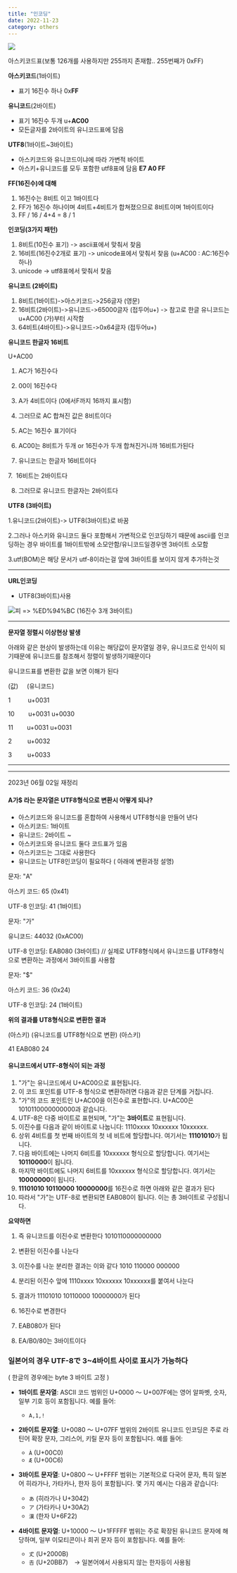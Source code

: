 ```yaml
---
title: "인코딩"
date: 2022-11-23
category: others
---
```


![](/storage/20221123121206370166.jpg)

아스키코드표(보통 126개를 사용하지만 255까지 존재함.. 255번째가 0xFF)

**아스키코드**(1바이트)

* 표기 16진수 하나 0x**FF**

**유니코드**(2바이트)

* 표기 16진수 두개 u+**AC00**
* 모든글자를 2바이트의 유니코드표에 담음

**UTF8**(1바이트~3바이트)

* 아스키코드와 유니코드이냐에 따라 가변적 바이트
* 아스키+유니코드를 모두 포함한 utf8표에 담음 **E7 A0 FF**

**FF(16진수)에 대해**

1. 16진수는 8비트 이고 1바이트다
2. FF가 16진수 하나이며 4비트+4비트가 합쳐졌으므로 8비트이며 1바이트이다
3. FF / 16 / 4+4 = 8 / 1

**인코딩(3가지 패턴)**

1. 8비트(10진수 표기) -> ascii표에서 맞춰서 찾음
2. 16비트(16진수2개로 표기) -> unicode표에서 맞춰서 찾음 (u+AC00 : AC:16진수 하나)
3. unicode -> utf8표에서 맞춰서 찾음

**유니코드 (2바이트)**

1. 8비트(1바이트)->아스키코드->256글자 (영문)
2. 16비트(2바이트)->유니코드->65000글자 (접두어u+) -> 참고로 한글 유니코드는 u+AC00 (가)부터 시작함
3. 64비트(4바이트)->유니코드->0x64글자 (접두어u+)

**유니코드 한글자 16비트**

U+AC00

1. AC가 16진수다

2. 00이 16진수다

3. A가 4비트이다 (0에서F까지 16까지 표시함)

4. 그러므로 AC 합쳐진 값은 8비트이다

5. AC는 16진수 표기이다

6. AC00는 8비트가 두개 or 16진수가 두개 합쳐진거니까 16비트가된다

6. 유니코드는 한글자 16비트이다

7.  16비트는 2바이트다

8. 그러므로 유니코드 한글자는 2바이트다

**UTF8 (3바이트)**

1.유니코드(2바이트)-> UTF8(3바이트)로 바꿈

2.그러나 아스키와 유니코드 둘다 포함해서 가변적으로 인코딩하기 때문에 ascii를 인코딩하는 경우 바이트를 1바이트밖에 소모안함/유니코드일경우엔 3바이트 소모함

3.utf(BOM)은 해당 문서가 utf-8이라는걸 앞에 3바이트를 보이지 않게 추가하는것

---

**URL인코딩**

* UTF8(3바이트)사용

![](/storage/20230315020015964195.jpg)피 => %ED%94%BC (16진수 3개 3바이트)

---

**문자열 정렬시 이상현상 발생**

아래와 같은 현상이 발생하는데 이유는 해당값이 문자열일 경우, 유니코드로 인식이 되기때문에 유니코드를 참조해서 정렬이 발생하기때문이다

유니코드표를 변환한 값을 보면 이해가 된다

(값)     (유니코드)

1          u+0031

10        u+0031 u+0030

11        u+0031 u+0031

2         u+0032

3         u+0033

---

---

2023년 06월 02일 재정리

#### **A가$** 라는 문자열은 UTF8형식으로 변환시 어떻게 되나?

* 아스키코드와 유니코드를 혼합하여 사용해서 UTF8형식을 만들어 낸다
* 아스키코드: 1바이트
* 유니코드: 2바이트 ~
* 아스키코드와 유니코드 둘다 코드표가 있음
* 아스키코드는 그대로 사용한다
* 유니코드는 UTF8인코딩이 필요하다 ( 아래에 변환과정 설명)

문자: "A"

아스키 코드: 65 (0x41)

UTF-8 인코딩: 41 (1바이트)

문자: "가"

유니코드: 44032 (0xAC00)

UTF-8 인코딩: EAB080 (3바이트) // 실제로 UTF8형식에서 유니코드를 UTF8형식으로 변환하는 과정에서 3바이트를 사용함

문자: "$"

아스키 코드: 36 (0x24)

UTF-8 인코딩: 24 (1바이트)

**위의 결과를 UT8형식으로 변환한 결과**

(아스키) (유니코드를 UTF8형식으로 변환) (아스키)

41 EAB080 24

#### 

#### 

#### 

#### 

#### 

#### 

#### 

#### 

#### 유니코드에서 UTF-8형식이 되는 과정

1. "가"는 유니코드에서 U+AC00으로 표현됩니다.
2. 이 코드 포인트를 UTF-8 형식으로 변환하려면 다음과 같은 단계를 거칩니다.
3. "가"의 코드 포인트인 U+AC00을 이진수로 표현합니다. U+AC00은 1010110000000000과 같습니다.
4. UTF-8은 다중 바이트로 표현되며, "가"는 **3바이트**로 표현됩니다.
5. 이진수를 다음과 같이 바이트로 나눕니다: 1110xxxx 10xxxxxx 10xxxxxx.
6. 상위 4비트를 첫 번째 바이트의 첫 네 비트에 할당합니다. 여기서는 **11101010**가 됩니다.
7. 다음 바이트에는 나머지 6비트를 10xxxxxx 형식으로 할당합니다. 여기서는 **10110000**이 됩니다.
8. 마지막 바이트에도 나머지 6비트를 10xxxxxx 형식으로 할당합니다. 여기서는 **10000000**이 됩니다.
9. **11101010 10110000 10000000**를 16진수로 하면 아래와 같은 결과가 된다
10. 따라서 "가"는 UTF-8로 변환되면 EAB080이 됩니다. 이는 총 3바이트로 구성됩니다.

**요약하면**

1. 즉 유니코드를 이진수로 변환한다 1010110000000000

2. 변환된 이진수를 나눈다
3. 이진수를 나눈 분리한 결과는 이와 같다 1010 110000 000000
4. 분리된 이진수 앞에 1110xxxx 10xxxxxx 10xxxxxx를 붙여서 나눈다
5. 결과가 11101010 10110000 10000000가 된다
6. 16진수로 변경한다
7. EAB080가 된다
8. EA/B0/80는 3바이트이다

### **일본어의 경우 UTF-8で 3~4바이트 사이로 표시가 가능하다**

( 한글의 경우에는 byte 3 바이트 고정 )

* **1바이트 문자열**: ASCII 코드 범위인 U+0000 ～ U+007F에는 영어 알파벳, 숫자, 일부 기호 등이 포함됩니다. 예를 들어:

  + `A,1,!`
* **2바이트 문자열**: U+0080 ～ U+07FF 범위의 2바이트 유니코드 인코딩은 주로 라틴어 확장 문자, 그리스어, 키릴 문자 등이 포함됩니다. 예를 들어:

  + `À` (U+00C0)
  + `Æ` (U+00C6)
* **3바이트 문자열**: U+0800 ～ U+FFFF 범위는 기본적으로 다국어 문자, 특히 일본어 히라가나, 가타카나, 한자 등이 포함됩니다. 몇 가지 예시는 다음과 같습니다:

  + `あ` (히라가나 U+3042)
  + `ア` (가타카나 U+30A2)
  + `漢` (한자 U+6F22)
* **4바이트 문자열**: U+10000 ～ U+1FFFFF 범위는 주로 확장된 유니코드 문자에 해당하며, 일부 이모티콘이나 희귀 문자 등이 포함됩니다. 예를 들어:

  + `𠀋` (U+2000B)
  + `𠮷` (U+20BB7)　→ 일본어에서 사용되지 않는 한자등이 사용됨
